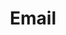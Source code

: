 ---
title: "Email"
weight: 1
bootstrapiconclass: "bi-envelope"
description: "My inbox is always open for conversation :)"
link: "mailto:JosiahJ.H@outlook.com"
---